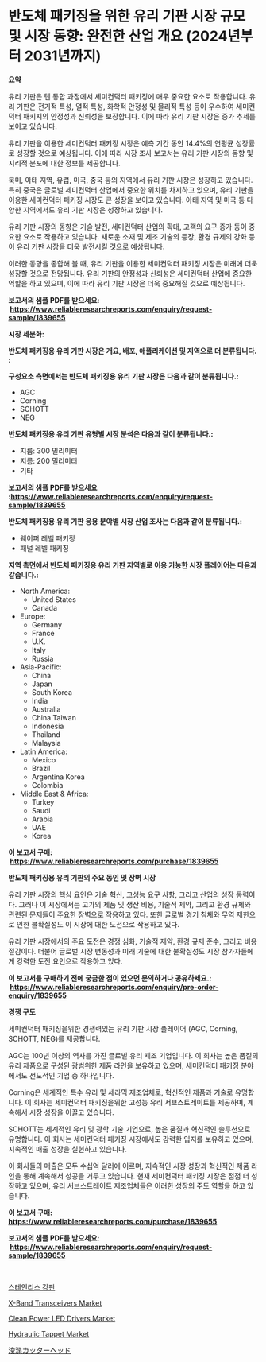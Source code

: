 <p><h1>반도체 패키징을 위한 유리 기판 시장 규모 및 시장 동향: 완전한 산업 개요 (2024년부터 2031년까지)</h1></p><p><strong>요약</strong></p>
<p><p>유리 기판은 톈 통합 과정에서 세미컨덕터 패키징에 매우 중요한 요소로 작용합니다. 유리 기판은 전기적 특성, 열적 특성, 화학적 안정성 및 물리적 특성 등이 우수하여 세미컨덕터 패키지의 안정성과 신뢰성을 보장합니다. 이에 따라 유리 기판 시장은 증가 추세를 보이고 있습니다.</p><p>유리 기판을 이용한 세미컨덕터 패키징 시장은 예측 기간 동안 14.4%의 연평균 성장률로 성장할 것으로 예상됩니다. 이에 따라 시장 조사 보고서는 유리 기판 시장의 동향 및 지리적 분포에 대한 정보를 제공합니다.</p><p>북미, 아태 지역, 유럽, 미국, 중국 등의 지역에서 유리 기판 시장은 성장하고 있습니다. 특히 중국은 글로벌 세미컨덕터 산업에서 중요한 위치를 차지하고 있으며, 유리 기판을 이용한 세미컨덕터 패키징 시장도 큰 성장을 보이고 있습니다. 아태 지역 및 미국 등 다양한 지역에서도 유리 기판 시장은 성장하고 있습니다.</p><p>유리 기판 시장의 동향은 기술 발전, 세미컨덕터 산업의 확대, 고객의 요구 증가 등이 중요한 요소로 작용하고 있습니다. 새로운 소재 및 제조 기술의 등장, 환경 규제의 강화 등이 유리 기판 시장을 더욱 발전시킬 것으로 예상됩니다.</p><p>이러한 동향을 종합해 볼 때, 유리 기판을 이용한 세미컨덕터 패키징 시장은 미래에 더욱 성장할 것으로 전망됩니다. 유리 기판의 안정성과 신뢰성은 세미컨덕터 산업에 중요한 역할을 하고 있으며, 이에 따라 유리 기판 시장은 더욱 중요해질 것으로 예상됩니다.</p></p>
<p><strong>보고서의 샘플 PDF를 받으세요: &nbsp;<a href="https://www.reliableresearchreports.com/enquiry/request-sample/1839655">https://www.reliableresearchreports.com/enquiry/request-sample/1839655</a></strong></p>
<p><strong>시장 세분화:</strong></p>
<p><strong> 반도체 패키징용 유리 기판 시장은 개요, 배포, 애플리케이션 및 지역으로 더 분류됩니다. :</strong></p>
<p><strong>구성요소 측면에서는 반도체 패키징용 유리 기판 시장은 다음과 같이 분류됩니다.:</strong></p>
<p><ul><li>AGC</li><li>Corning</li><li>SCHOTT</li><li>NEG</li></ul></p>
<p><strong> 반도체 패키징용 유리 기판 유형별 시장 분석은 다음과 같이 분류됩니다.:</strong></p>
<p><ul><li>지름: 300 밀리미터</li><li>지름: 200 밀리미터</li><li>기타</li></ul></p>
<p><strong>보고서의 샘플 PDF를 받으세요 :<a href="https://www.reliableresearchreports.com/enquiry/request-sample/1839655">https://www.reliableresearchreports.com/enquiry/request-sample/1839655</a></strong></p>
<p><strong> 반도체 패키징용 유리 기판 응용 분야별 시장 산업 조사는 다음과 같이 분류됩니다.:</strong></p>
<p><ul><li>웨이퍼 레벨 패키징</li><li>패널 레벨 패키징</li></ul></p>
<p><strong>지역 측면에서 반도체 패키징용 유리 기판 지역별로 이용 가능한 시장 플레이어는 다음과 같습니다.:</strong></p>
<p><ul>
    <li>
        North America:
        <ul>
            <li>United States</li>
            <li>Canada</li>
        </ul>
    </li>
    <li>
        Europe:
        <ul>
            <li>Germany</li>
            <li>France</li>
            <li>U.K.</li>
            <li>Italy</li>
            <li>Russia</li>
        </ul>
    </li>
    <li>
        Asia-Pacific:
        <ul>
            <li>China</li>
            <li>Japan</li>
            <li>South Korea</li>
            <li>India</li>
            <li>Australia</li>
            <li>China Taiwan</li>
            <li>Indonesia</li>
            <li>Thailand</li>
            <li>Malaysia</li>
        </ul>
    </li>
    <li>
        Latin America:
        <ul>
            <li>Mexico</li>
            <li>Brazil</li>
            <li>Argentina Korea</li>
            <li>Colombia</li>
        </ul>
    </li>
    <li>
        Middle East & Africa:
        <ul>
            <li>Turkey</li>
            <li>Saudi</li>
            <li>Arabia</li>
            <li>UAE</li>
            <li>Korea</li>
        </ul>
    </li>
    </ul></p>
<p><strong>이 보고서 구매: &nbsp;<a href="https://www.reliableresearchreports.com/purchase/1839655">https://www.reliableresearchreports.com/purchase/1839655</a></strong></p>
<p><strong>반도체 패키징용 유리 기판의 주요 동인 및 장벽 시장</strong></p>
<p><p>유리 기판 시장의 핵심 요인은 기술 혁신, 고성능 요구 사항, 그리고 산업의 성장 동력이다. 그러나 이 시장에서는 고가의 제품 및 생산 비용, 기술적 제약, 그리고 환경 규제와 관련된 문제들이 주요한 장벽으로 작용하고 있다. 또한 글로벌 경기 침체와 무역 제한으로 인한 불확실성도 이 시장에 대한 도전으로 작용하고 있다.</p><p>유리 기판 시장에서의 주요 도전은 경쟁 심화, 기술적 제약, 환경 규제 준수, 그리고 비용 절감이다. 더불어 글로벌 시장 변동성과 미래 기술에 대한 불확실성도 시장 참가자들에게 강력한 도전 요인으로 작용하고 있다.</p></p>
<p><strong>이 보고서를 구매하기 전에 궁금한 점이 있으면 문의하거나 공유하세요.: &nbsp;<a href="https://www.reliableresearchreports.com/enquiry/pre-order-enquiry/1839655">https://www.reliableresearchreports.com/enquiry/pre-order-enquiry/1839655</a></strong></p>
<p><strong>경쟁 구도</strong></p>
<p><p>세미컨덕터 패키징을위한 경쟁력있는 유리 기판 시장 플레이어 (AGC, Corning, SCHOTT, NEG)를 제공합니다. </p><p>AGC는 100년 이상의 역사를 가진 글로벌 유리 제조 기업입니다. 이 회사는 높은 품질의 유리 제품으로 구성된 광범위한 제품 라인을 보유하고 있으며, 세미컨덕터 패키징 분야에서도 선도적인 기업 중 하나입니다. </p><p>Corning은 세계적인 특수 유리 및 세라믹 제조업체로, 혁신적인 제품과 기술로 유명합니다. 이 회사는 세미컨덕터 패키징을위한 고성능 유리 서브스트레이트를 제공하며, 계속해서 시장 성장을 이끌고 있습니다. </p><p>SCHOTT는 세계적인 유리 및 광학 기술 기업으로, 높은 품질과 혁신적인 솔루션으로 유명합니다. 이 회사는 세미컨덕터 패키징 시장에서도 강력한 입지를 보유하고 있으며, 지속적인 매출 성장을 실현하고 있습니다. </p><p>이 회사들의 매출은 모두 수십억 달러에 이르며, 지속적인 시장 성장과 혁신적인 제품 라인을 통해 계속해서 성공을 거두고 있습니다. 현재 세미컨덕터 패키징 시장은 점점 더 성장하고 있으며, 유리 서브스트레이트 제조업체들은 이러한 성장의 주도 역할을 하고 있습니다.</p></p>
<p><strong>이 보고서 구매: &nbsp; <a href="https://www.reliableresearchreports.com/purchase/1839655">https://www.reliableresearchreports.com/purchase/1839655</a></strong></p>
<p><strong>보고서의 샘플 PDF를 받으세요: &nbsp;<a href="https://www.reliableresearchreports.com/enquiry/request-sample/1839655">https://www.reliableresearchreports.com/enquiry/request-sample/1839655</a></strong><strong></strong></p>
<p>&nbsp;</p>
<p><p><a href="https://medium.com/@jackiefauhey9089475/%EC%8A%A4%ED%85%8C%EC%9D%B8%EB%A0%88%EC%8A%A4-%EC%8A%A4%ED%8B%B8-%ED%94%8C%EB%A0%88%EC%9D%B4%ED%8A%B8-%EC%8B%9C%EC%9E%A5-%EA%B7%9C%EB%AA%A8%EB%8A%94-%EA%B8%80%EB%A1%9C%EB%B2%8C-%EC%82%B0%EC%97%85%EC%97%90%EC%84%9C-%EC%B5%9C%EC%A0%81%EC%9D%98-%EB%A7%88%EC%BC%80%ED%8C%85-%EC%B1%84%EB%84%90%EC%9D%84-%EB%B3%B4%EC%97%AC%EC%A4%8D%EB%8B%88%EB%8B%A4-bb0f74f54058">스테인리스 강판</a></p><p><a href="https://github.com/Krish2023na/Market-Research-Report-List-3/blob/main/x-band-transceivers-market.md">X-Band Transceivers Market</a></p><p><a href="https://github.com/bmorecock/Market-Research-Report-List-2/blob/main/clean-power-led-drivers-market.md">Clean Power LED Drivers Market</a></p><p><a href="https://issuu.com/reportprime-2/docs/hydraulic-tappet-market-size-2030.pptx">Hydraulic Tappet Market</a></p><p><a href="https://github.com/cnnriuez22368/Market-Research-Report-List-1/blob/main/610513613860.md">浚渫カッターヘッド</a></p></p>